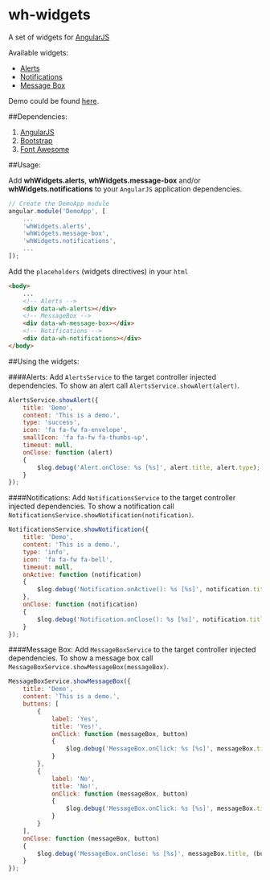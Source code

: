 wh-widgets
==========================

A set of widgets for [AngularJS](http://angularjs.org/)

Available widgets:
* [Alerts](#alerts)
* [Notifications](#notifications)
* [Message Box](#message-box)

Demo could be found [here](http://kovachev.github.io/wh-widgets/).

##Dependencies:

1. [AngularJS](http://angularjs.org/)
2. [Bootstrap](http://getbootstrap.com/)
3. [Font Awesome](http://fortawesome.github.io/Font-Awesome/)

##Usage:

Add **whWidgets.alerts**, **whWidgets.message-box** and/or **whWidgets.notifications** to your `AngularJS` application dependencies.

```javascript
// Create the DemoApp module
angular.module('DemoApp', [
    ...
    'whWidgets.alerts',
    'whWidgets.message-box',
    'whWidgets.notifications',
    ...
]);
```

Add the `placeholders` (widgets directives) in your `html`
```html
<body>
    ...
    <!-- Alerts -->
    <div data-wh-alerts></div>
    <!-- MessageBox -->
    <div data-wh-message-box></div>
    <!-- Notifications -->
    <div data-wh-notifications></div>
</body>
```

##Using the widgets:

####Alerts:
Add `AlertsService` to the target controller injected dependencies.
To show an alert call `AlertsService.showAlert(alert)`.

```javascript
AlertsService.showAlert({
    title: 'Demo',
    content: 'This is a demo.',
    type: 'success',
    icon: 'fa fa-fw fa-envelope',
    smallIcon: 'fa fa-fw fa-thumbs-up',
    timeout: null,
    onClose: function (alert)
    {
        $log.debug('Alert.onClose: %s [%s]', alert.title, alert.type);
    }
});
```

####Notifications:
Add `NotificationsService` to the target controller injected dependencies.
To show a notification call `NotificationsService.showNotification(notification)`.

```javascript
NotificationsService.showNotification({
    title: 'Demo',
    content: 'This is a demo.',
    type: 'info',
    icon: 'fa fa-fw fa-bell',
    timeout: null,
    onActive: function (notification)
    {
        $log.debug('Notification.onActive(): %s [%s]', notification.title, notification.type);
    },
    onClose: function (notification)
    {
        $log.debug('Notification.onClose(): %s [%s]', notification.title, notification.type);
    }
});
```

####Message Box:
Add `MessageBoxService` to the target controller injected dependencies.
To show a message box call `MessageBoxService.showMessageBox(messageBox)`.

```javascript
MessageBoxService.showMessageBox({
    title: 'Demo',
    content: 'This is a demo.',
    buttons: [
        {
            label: 'Yes',
            title: 'Yes!',
            onClick: function (messageBox, button)
            {
                $log.debug('MessageBox.onClick: %s [%s]', messageBox.title, button.label);
            }
        },
        {
            label: 'No',
            title: 'No!',
            onClick: function (messageBox, button)
            {
                $log.debug('MessageBox.onClick: %s [%s]', messageBox.title, button.label);
            }
        }
    ],
    onClose: function (messageBox, button)
    {
        $log.debug('MessageBox.onClose: %s [%s]', messageBox.title, (button ? button.label : 'N/A'));
    }
});
```
